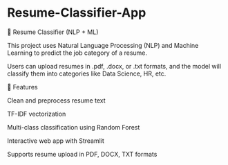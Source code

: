 # Resume-Classifier-App

📄 Resume Classifier (NLP + ML)

This project uses Natural Language Processing (NLP) and Machine Learning to predict the job category of a resume.

Users can upload resumes in .pdf, .docx, or .txt formats, and the model will classify them into categories like Data Science, HR, etc.

🚀 Features

Clean and preprocess resume text

TF-IDF vectorization

Multi-class classification using Random Forest

Interactive web app with Streamlit

Supports resume upload in PDF, DOCX, TXT formats

